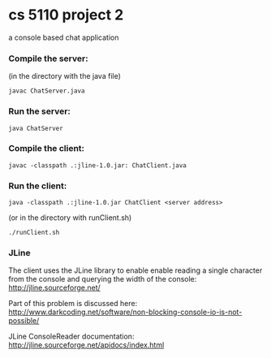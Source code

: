 # cs 5110 project 2

a console based chat application

### Compile the server:

(in the directory with the java file)

    javac ChatServer.java


### Run the server:

    java ChatServer


### Compile the client:

    javac -classpath .:jline-1.0.jar: ChatClient.java


### Run the client:

    java -classpath .:jline-1.0.jar ChatClient <server address>

(or in the directory with runClient.sh)

    ./runClient.sh


### JLine

The client uses the JLine library to enable enable reading a single character from the console and querying the width of the console: http://jline.sourceforge.net/

Part of this problem is discussed here: http://www.darkcoding.net/software/non-blocking-console-io-is-not-possible/

JLine ConsoleReader documentation: http://jline.sourceforge.net/apidocs/index.html

